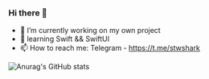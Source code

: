 ### Hi there 👋

- 🔭 I’m currently working on my own project
- 🌱 learning Swift && SwiftUI
- 📫 How to reach me: Telegram - https://t.me/stwshark


![Anurag's GitHub stats](https://github-readme-stats.vercel.app/api?username=stwshark&theme=light&show_icons=true)
